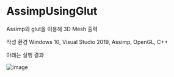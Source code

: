 # AssimpUsingGlut
Assimp와 glut을 이용해 3D Mesh 출력

작성 환경
Windows 10, Visual Studio 2019, Assimp, OpenGL, C++

아래는 실행 결과


![image](https://user-images.githubusercontent.com/12217092/215034201-68d349ab-82df-4a2c-b484-e5c5b22426c6.png)
